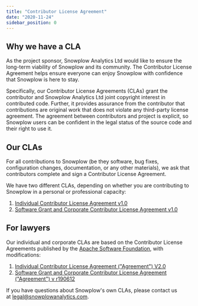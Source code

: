 ```yaml
---
title: "Contributor License Agreement"
date: "2020-11-24"
sidebar_position: 0
---
```


## Why we have a CLA

As the project sponsor, Snowplow Analytics Ltd would like to ensure the long-term viability of Snowplow and its community. The Contributor License Agreement helps ensure everyone can enjoy Snowplow with confidence that Snowplow is here to stay.

Specifically, our Contributor License Agreements (CLAs) grant the contributor and Snowplow Analytics Ltd joint copyright interest in contributed code. Further, it provides assurance from the contributor that contributions are original work that does not violate any third-party license agreement. The agreement between contributors and project is explicit, so Snowplow users can be confident in the legal status of the source code and their right to use it.

## Our CLAs

For all contributions to Snowplow (be they software, bug fixes, configuration changes, documentation, or any other materials), we ask that contributors complete and sign a Contributor License Agreement.

We have two different CLAs, depending on whether you are contributing to Snowplow in a personal or professional capacity:

1. [Individual Contributor License Agreement v1.0](https://docs.google.com/forms/d/1J1FNYq9538ndzzcBdlCbxPo1yFiOY4mwalhDTSl1pgg/viewform)
2. [Software Grant and Corporate Contributor License Agreement v1.0](https://docs.google.com/forms/d/1ZUzz7lQJhs7oZqbkBL1bp0r048hAi7uIN6aLWCyZWWs/viewform)

## For lawyers

Our individual and corporate CLAs are based on the Contributor License Agreements published by the [Apache Software Foundation](http://www.apache.org/), with modifications:

1. [Individual Contributor License Agreement ("Agreement") V2.0](http://www.apache.org/licenses/icla.txt)
2. [Software Grant and Corporate Contributor License Agreement ("Agreement") v r190612](http://www.apache.org/licenses/cla-corporate.txt)

If you have questions about Snowplow's own CLAs, please contact us at [legal@snowplowanalytics.com](mailto:legal@snowplowanalytics.com).
